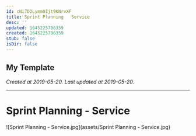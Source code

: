 ```yaml
---
id: cNi7D2Lymm0Ijt9KNrvXF
title: Sprint Planning   Service
desc: ''
updated: 1645225706359
created: 1645225706359
stub: false
isDir: false
---
```

My Template
---

_Created at 2019-05-20._
_Last updated at 2019-05-20._




---

# Sprint Planning - Service


![Sprint Planning - Service.jpg](assets/Sprint Planning - Service.jpg)

